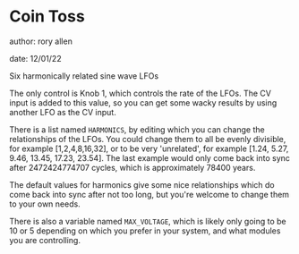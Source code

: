 # Coin Toss

author: rory allen

date: 12/01/22

Six harmonically related sine wave LFOs

The only control is Knob 1, which controls the rate of the LFOs. The CV input is added to this value, so you can get some wacky results by using another LFO as the CV input.

There is a list named ```HARMONICS```, by editing which you can change the relationships of the LFOs.
You could change them to all be evenly divisible, for example [1,2,4,8,16,32], or to be very 'unrelated', for example [1.24, 5.27, 9.46, 13.45, 17.23, 23.54].
The last example would only come back into sync after 2472424774707 cycles, which is approximately 78400 years.

The default values for harmonics give some nice relationships which do come back into sync after not too long, but you're welcome to change them to your own needs.

There is also a variable named ```MAX_VOLTAGE```, which is likely only going to be 10 or 5 depending on which you prefer in your system, and what modules you are controlling.
